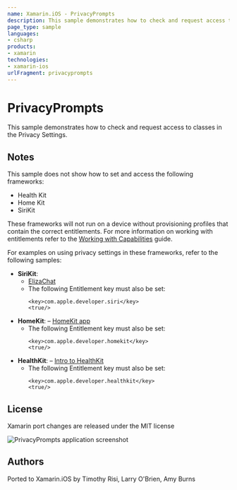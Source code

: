 ```yaml
---
name: Xamarin.iOS - PrivacyPrompts
description: This sample demonstrates how to check and request access to classes in the Privacy Settings. Notes This sample does not show how to set and access...
page_type: sample
languages:
- csharp
products:
- xamarin
technologies:
- xamarin-ios
urlFragment: privacyprompts
---
```

# PrivacyPrompts
This sample demonstrates how to check and request access to classes in the Privacy Settings.

## Notes

This sample does not show how to set and access the following frameworks:

- Health Kit 
- Home Kit
- SiriKit

These frameworks will not run on a device without provisioning profiles that contain the correct entitlements. For more information on working with entitlements refer to the [Working with Capabilities](https://developer.xamarin.com/guides/ios/deployment,_testing,_and_metrics/provisioning/working-with-capabilities/) guide.

For examples on using privacy settings in these frameworks, refer to the following samples:

- **SiriKit**: 
    - [ElizaChat](https://github.com/xamarin/ios-samples/blob/master/ios10/ElizaChat/ElizaChat/AppDelegate.cs#L26-L49)
    - The following Entitlement key must also be set:
        ```
        <key>com.apple.developer.siri</key>
        <true/>
        ```
- **HomeKit**: 
    – [HomeKit app](https://github.com/xamarin/ios-samples/blob/master/HomeKit/HomeKitIntro/HomeKitIntro/AppDelegate.cs)
    - The following Entitlement key must also be set:
        ```
        <key>com.apple.developer.homekit</key>
        <true/>
        ```
- **HealthKit**: 
    – [Intro to HealthKit](https://github.com/xamarin/ios-samples/blob/master/ios8/IntroToHealthKit/HKWork/AppDelegate.cs)
    - The following Entitlement key must also be set:
        ```
        <key>com.apple.developer.healthkit</key>
        <true/>
        ```

## License

Xamarin port changes are released under the MIT license

![PrivacyPrompts application screenshot](Screenshots/01.png "PrivacyPrompts application screenshot")

## Authors

Ported to Xamarin.iOS by Timothy Risi, Larry O'Brien, Amy Burns